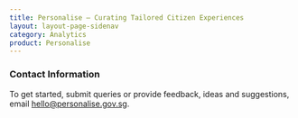 ```yaml
---
title: Personalise – Curating Tailored Citizen Experiences
layout: layout-page-sidenav
category: Analytics
product: Personalise
---
```


### Contact Information

To get started, submit queries or provide feedback, ideas and suggestions, email <hello@personalise.gov.sg>.
